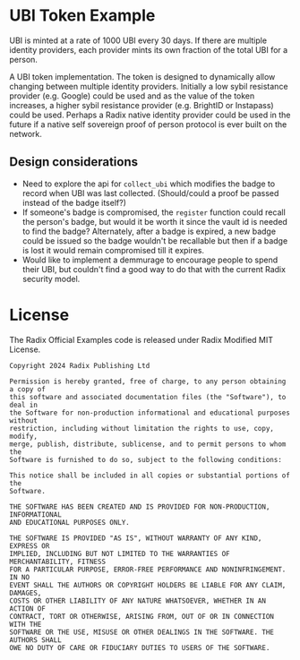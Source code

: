 
# UBI Token Example

UBI is minted at a rate of 1000 UBI every 30 days. If there are multiple identity providers, each provider mints its own fraction of the total UBI for a person.

A UBI token implementation. The token is designed to dynamically allow changing between multiple identity providers. Initially a low sybil resistance provider (e.g. Google) could be used and as the value of the token increases, a higher sybil resistance provider (e.g. BrightID or Instapass) could be used. Perhaps a Radix native identity provider could be used in the future if a native self sovereign proof of person protocol is ever built on the network.

## Design considerations

* Need to explore the api for `collect_ubi` which modifies the badge to record when UBI was last collected. (Should/could a proof be passed instead of the badge itself?)
* If someone's badge is compromised, the `register` function could recall the person's badge, but would it be worth it since the vault id is needed to find the badge? Alternately, after a badge is expired, a new badge could be issued so the badge wouldn't be recallable but then if a badge is lost it would remain compromised till it expires.
* Would like to implement a demmurage to encourage people to spend their UBI, but couldn't find a good way to do that with the current Radix security model.


# License

The Radix Official Examples code is released under Radix Modified MIT License.

    Copyright 2024 Radix Publishing Ltd

    Permission is hereby granted, free of charge, to any person obtaining a copy of
    this software and associated documentation files (the "Software"), to deal in
    the Software for non-production informational and educational purposes without
    restriction, including without limitation the rights to use, copy, modify,
    merge, publish, distribute, sublicense, and to permit persons to whom the
    Software is furnished to do so, subject to the following conditions:

    This notice shall be included in all copies or substantial portions of the
    Software.

    THE SOFTWARE HAS BEEN CREATED AND IS PROVIDED FOR NON-PRODUCTION, INFORMATIONAL
    AND EDUCATIONAL PURPOSES ONLY.

    THE SOFTWARE IS PROVIDED "AS IS", WITHOUT WARRANTY OF ANY KIND, EXPRESS OR
    IMPLIED, INCLUDING BUT NOT LIMITED TO THE WARRANTIES OF MERCHANTABILITY, FITNESS
    FOR A PARTICULAR PURPOSE, ERROR-FREE PERFORMANCE AND NONINFRINGEMENT. IN NO
    EVENT SHALL THE AUTHORS OR COPYRIGHT HOLDERS BE LIABLE FOR ANY CLAIM, DAMAGES,
    COSTS OR OTHER LIABILITY OF ANY NATURE WHATSOEVER, WHETHER IN AN ACTION OF
    CONTRACT, TORT OR OTHERWISE, ARISING FROM, OUT OF OR IN CONNECTION WITH THE
    SOFTWARE OR THE USE, MISUSE OR OTHER DEALINGS IN THE SOFTWARE. THE AUTHORS SHALL
    OWE NO DUTY OF CARE OR FIDUCIARY DUTIES TO USERS OF THE SOFTWARE.